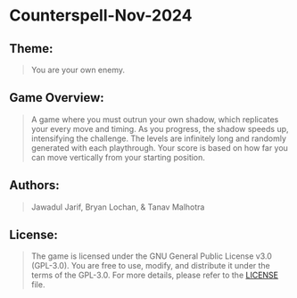 # Counterspell-Nov-2024
## Theme: 
> You are your own enemy.
## Game Overview:
> A game where you must outrun your own shadow, which replicates your every move and timing. As you progress, the shadow speeds up, intensifying the challenge. The levels are infinitely long and randomly generated with each playthrough. Your score is based on how far you can move vertically from your starting position. 
## Authors:
> Jawadul Jarif, Bryan Lochan, & Tanav Malhotra
## License:
> The game is licensed under the GNU General Public License v3.0 (GPL-3.0). You are free to use, modify, and distribute it under the terms of the GPL-3.0. For more details, please refer to the [LICENSE](./LICENSE) file.

